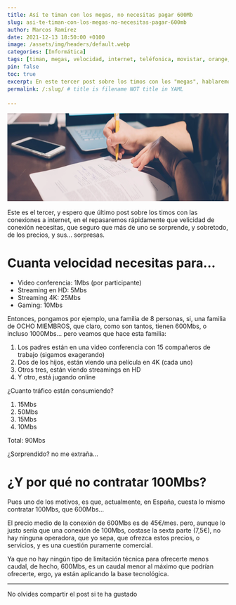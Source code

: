 ```yaml
---
title: Así te timan con los megas, no necesitas pagar 600Mb
slug: asi-te-timan-con-los-megas-no-necesitas-pagar-600mb
author: Marcos Ramírez
date: 2021-12-13 18:50:00 +0100
image: /assets/img/headers/default.webp
categories: [Informática]
tags: [timan, megas, velocidad, internet, teléfonica, movistar, orange, yoigo, precio, caro, bajar, velocidad]
pin: false
toc: true
excerpt: En este tercer post sobre los timos con los "megas", hablaremos de velocidades de conexión que necesitas, y precios, seguro que te llevarás una sorpresa.
permalink: /:slug/ # title is filename NOT title in YAML

---
```

<img src="/assets/img/headers/default.webp" width="790" height="200" alt="Post Header image">

Este es el tercer, y espero que último post sobre los timos con las conexiones a internet, en el repasaremos rápidamente que velicidad de conexión
necesitas, que seguro que más de uno se sorprende, y sobretodo, de los precios, y sus... sorpresas.

# Cuanta velocidad necesitas para...

- Video conferencia: 1Mbs (por participante)
- Streaming en HD: 5Mbs
- Streaming 4K: 25Mbs
- Gaming: 10Mbs

Entonces, pongamos por ejemplo, una familia de 8 personas, si, una familia de OCHO MIEMBROS, que claro, como son tantos, tienen 600Mbs, o
incluso 1000Mbs... pero veamos que hace esta familia:

1. Los padres están en una video conferencia con 15 compañeros de trabajo (sigamos exagerando)
2. Dos de los hijos, están viendo una película en 4K (cada uno)
3. Otros tres, están viendo streamings en HD
4. Y otro, está jugando online

¿Cuanto tráfico están consumiendo?

1. 15Mbs
2. 50Mbs
3. 15Mbs
4. 10Mbs

Total: 90Mbs

¿Sorprendido? no me extraña...

# ¿Y por qué no contratar 100Mbs?

Pues uno de los motivos, es que, actualmente, en España, cuesta lo mismo contratar 100Mbs, que 600Mbs...

El precio medio de la conexión de 600Mbs es de 45€/mes. pero, aunque lo justo sería que una conexión de 100Mbs, costase la sexta parte (7,5€), no hay
ninguna operadora, que yo sepa, que ofrezca estos precios, o servicios, y es una cuestión puramente comercial.

Ya que no hay ningún tipo de limitación técnica para ofrecerte menos caudal, de hecho, 600Mbs, es un caudal menor al máximo que podrían ofrecerte, ergo,
ya están aplicando la base tecnológica.


***
No olvides compartir el post si te ha gustado
